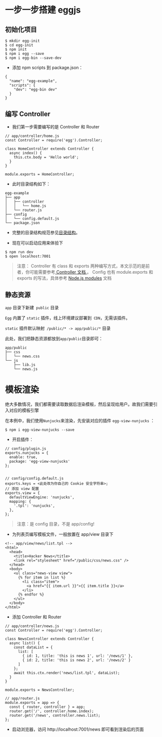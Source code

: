 # 一步一步搭建 eggjs

## 初始化项目
```
$ mkdir egg-init
$ cd egg-init
$ npm init
$ npm i egg --save
$ npm i egg-bin --save-dev
```

- 添加 npm scripts 到 package.json：

```
{
  "name": "egg-example",
  "scripts": {
    "dev": "egg-bin dev"
  }
}
```
## 编写 Controller
- 我们第一步需要编写的是 Controller 和 Router

```
// app/controller/home.js
const Controller = require('egg').Controller;

class HomeController extends Controller {
  async index() {
    this.ctx.body = 'Hello world';
  }
}

module.exports = HomeController;
```

- 此时目录结构如下：
```
egg-example
├── app
│   ├── controller
│   │   └── home.js
│   └── router.js
├── config
│   └── config.default.js
└── package.json
```
- 完整的目录结构规范参见[目录结构](http://eggjs.org/zh-cn/basics/structure.html)。

- 现在可以启动应用来体验下
```
$ npm run dev
$ open localhost:7001
```
>注意：
Controller 有 class 和 exports 两种编写方式，本文示范的是前者，你可能需要参考[ Controller 文档 ](http://eggjs.org/zh-cn/basics/controller.html)。
Config 也有 module.exports 和 exports 的写法，具体参考 [Node.js modules](https://nodejs.org/api/modules.html#modules_exports_shortcut) 文档

## 静态资源

`app` 目录下新建` public` 目录

`Egg` 内置了 `static` 插件，线上环境建议部署到` CDN`，无需该插件。

`static` 插件默认映射` /public/* -> app/public/*` 目录

此处，我们把静态资源都放到` app/public `目录即可：
```
app/public
├── css
│   └── news.css
└── js
    ├── lib.js
    └── news.js
```

# 模板渲染
绝大多数情况，我们都需要读取数据后渲染模板，然后呈现给用户。故我们需要引入对应的模板引擎

在本例中，我们使用` Nunjucks `来渲染，先安装对应的插件 `egg-view-nunjucks` ：

```
$ npm i egg-view-nunjucks --save
```
- 开启插件：
```
// config/plugin.js
exports.nunjucks = {
  enable: true,
  package: 'egg-view-nunjucks'
};


// config/config.default.js
exports.keys = <此处改为你自己的 Cookie 安全字符串>;
// 添加 view 配置
exports.view = {
  defaultViewEngine: 'nunjucks',
  mapping: {
    '.tpl': 'nunjucks',
  },
};
```
>注意：是 config 目录，不是 app/config!

- 为列表页编写模板文件，一般放置在 app/view 目录下

```
<!-- app/view/news/list.tpl -->
<html>
  <head>
    <title>Hacker News</title>
    <link rel="stylesheet" href="/public/css/news.css" />
  </head>
  <body>
    <ul class="news-view view">
      {% for item in list %}
        <li class="item">
          <a href="{{ item.url }}">{{ item.title }}</a>
        </li>
      {% endfor %}
    </ul>
  </body>
</html>
```

- 添加 Controller 和 Router

```
// app/controller/news.js
const Controller = require('egg').Controller;

class NewsController extends Controller {
  async list() {
    const dataList = {
      list: [
        { id: 1, title: 'this is news 1', url: '/news/1' },
        { id: 2, title: 'this is news 2', url: '/news/2' }
      ]
    };
    await this.ctx.render('news/list.tpl', dataList);
  }
}

module.exports = NewsController;

// app/router.js
module.exports = app => {
  const { router, controller } = app;
  router.get('/', controller.home.index);
  router.get('/news', controller.news.list);
};
```

- 启动浏览器，访问 http://localhost:7001/news 即可看到渲染后的页面